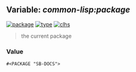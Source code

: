 ## Variable: ***common-lisp:*package****
[![package](https://img.shields.io/badge/Package-COMMON--LISP-5f9ea0.svg?style=social&colorA=999999)](../) [![type](https://img.shields.io/badge/Type-Variable-5f9ea0.svg?style=social&colorA=999999)](../#variable) [![clhs](https://img.shields.io/badge/CLHS-*PACKAGE*-5f9ea0.svg?style=social&colorA=999999)](http://www.lispworks.com/documentation/HyperSpec/Body/v_pkg.htm) 

> the current package

### Value
```
#<PACKAGE "SB-DOCS">
```
